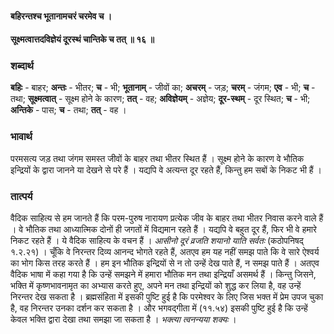 #### बहिरन्तश्च भूतानामचरं चरमेव च ।
#### सूक्ष्मत्वात्तदविज्ञेयं दूरस्थं चान्तिके च तत् ॥ १६ ॥

### शब्दार्थ

**बहिः** - बाहर; **अन्तः** - भीतर; **च** - भी; **भूतानाम्** - जीवों का; **अचरम्** - जड़; **चरम्** - जंगम; **एव** - भी; **च** - तथा; **सूक्ष्मत्वात्** - सूक्ष्म होने के कारण; **तत्** - वह; **अविज्ञेयम्** - अज्ञेय; **दूर-स्थम्** - दूर स्थित; **च** - भी; **अन्तिके** - पास; **च** - तथा; **तत्** - वह ।

### भावार्थ

परमसत्य जड़ तथा जंगम समस्त जीवों के बाहर तथा भीतर स्थित हैं । सूक्ष्म होने के कारण वे भौतिक इन्द्रियों के द्वारा जानने या देखने से परे हैं । यद्यपि वे अत्यन्त दूर रहते हैं, किन्तु हम सबों के निकट भी हैं ।

### तात्पर्य

वैदिक साहित्य से हम जानते हैं कि परम-पुरुष नारायण प्रत्येक जीव के बाहर तथा भीतर निवास करने वाले हैं । वे भौतिक तथा आध्यात्मिक दोनों ही जगतों में विद्यमान रहते हैं । यद्यपि वे बहुत दूर हैं, फिर भी वे हमारे निकट रहते हैं । ये वैदिक साहित्य के वचन हैं । *आसीनो दूरं व्रजति शयानो याति सर्वतः* (कठोपनिषद् १.२.२१) । चूँकि वे निरन्तर दिव्य आनन्द भोगते रहते हैं, अतएव हम यह नहीं समझ पाते कि वे सारे ऐश्वर्य का भोग किस तरह करते हैं । हम इन भौतिक इन्द्रियों से न तो उन्हें देख पाते हैं, न समझ पाते हैं । अतएव वैदिक भाषा में कहा गया है कि उन्हें समझने में हमारा भौतिक मन तथा इन्द्रियाँ असमर्थ हैं । किन्तु जिसने, भक्ति में कृष्णभावनामृत का अभ्यास करते हुए, अपने मन तथा इन्द्रियों को शुद्ध कर लिया है, वह उन्हें निरन्तर देख सकता है । ब्रह्मसंहिता में इसकी पुष्टि हुई है कि परमेश्वर के लिए जिस भक्त में प्रेम उपज चुका है, वह निरन्तर उनका दर्शन कर सकता है । और भगवद्गीता में (११.५४) इसकी पुष्टि हुई है कि उन्हें केवल भक्ति द्वारा देखा तथा समझा जा सकता है । *भक्त्या त्वनन्यया शक्यः* ।